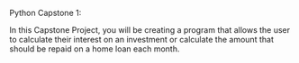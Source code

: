Python Capstone 1:

In this Capstone Project, you will be creating a program that allows the user to
calculate their interest on an investment or calculate the amount that should be
repaid on a home loan each month.
